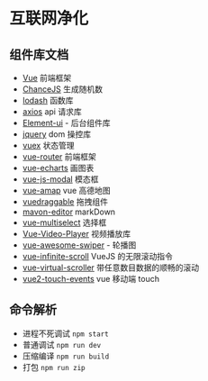 # 互联网净化

## 组件库文档

- [Vue](https://vue.dashao.me/) 前端框架
- [ChanceJS](https://chancejs.com/) 生成随机数
- [lodash](https://www.lodashjs.com/) 函数库
- [axios](http://www.axios-js.com/) api 请求库
- [Element-ui](https://ele.dashao.me) - 后台组件库
- [jquery](https://www.jquery123.com/) dom 操控库
- [vuex](https://vuex.vuejs.org/zh/guide/) 状态管理
- [vue-router](https://router.vuejs.org/zh/) 前端框架
- [vue-echarts](https://github.com/ecomfe/vue-echarts) 画图表
- [vue-js-modal](https://github.com/euvl/vue-js-modal) 模态框
- [vue-amap](https://github.com/ElemeFE/vue-amap) vue 高德地图
- [vuedraggable](https://github.com/SortableJS/Vue.Draggable) 拖拽组件
- [mavon-editor](https://github.com/hinesboy/mavonEditor) markDown
- [vue-multiselect](https://github.com/shentao/vue-multiselect) 选择框
- [Vue-Video-Player](https://github.com/surmon-china/vue-video-player) 视频播放库
- [vue-awesome-swiper](https://surmon-china.github.io/vue-awesome-swiper/) - 轮播图
- [vue-infinite-scroll](https://github.com/ElemeFE/vue-infinite-scroll) VueJS 的无限滚动指令
- [vue-virtual-scroller](https://github.com/Akryum/vue-virtual-scroller) 带任意数目数据的顺畅的滚动
- [vue2-touch-events](https://github.com/jerrybendy/vue-touch-events#readme) vue 移动端 touch

## 命令解析

- 进程不死调试 `npm start`
- 普通调试 `npm run dev`
- 压缩编译 `npm run build`
- 打包 `npm run zip`
